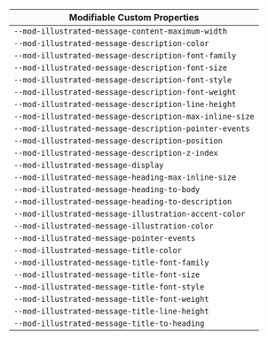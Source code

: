 | Modifiable Custom Properties |
| --- |
| `--mod-illustrated-message-content-maximum-width` |
| `--mod-illustrated-message-description-color` |
| `--mod-illustrated-message-description-font-family` |
| `--mod-illustrated-message-description-font-size` |
| `--mod-illustrated-message-description-font-style` |
| `--mod-illustrated-message-description-font-weight` |
| `--mod-illustrated-message-description-line-height` |
| `--mod-illustrated-message-description-max-inline-size` |
| `--mod-illustrated-message-description-pointer-events` |
| `--mod-illustrated-message-description-position` |
| `--mod-illustrated-message-description-z-index` |
| `--mod-illustrated-message-display` |
| `--mod-illustrated-message-heading-max-inline-size` |
| `--mod-illustrated-message-heading-to-body` |
| `--mod-illustrated-message-heading-to-description` |
| `--mod-illustrated-message-illustration-accent-color` |
| `--mod-illustrated-message-illustration-color` |
| `--mod-illustrated-message-pointer-events` |
| `--mod-illustrated-message-title-color` |
| `--mod-illustrated-message-title-font-family` |
| `--mod-illustrated-message-title-font-size` |
| `--mod-illustrated-message-title-font-style` |
| `--mod-illustrated-message-title-font-weight` |
| `--mod-illustrated-message-title-line-height` |
| `--mod-illustrated-message-title-to-heading` |
